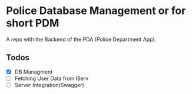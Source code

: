 # Police Database Management or for short PDM
A repo with the Backend of the PDA (Police Department App).
## Todos
- [x] DB Managment
- [ ] Fetching User Data from IServ
- [ ] Server Integration(Swagger)
